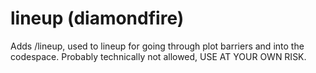 # lineup (diamondfire)

Adds /lineup, used to lineup for going through plot barriers and into the codespace.
Probably technically not allowed, <red>USE AT YOUR OWN RISK</red>.
